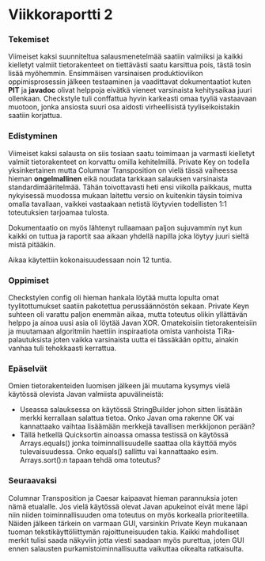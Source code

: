 # Viikkoraportti 2

### Tekemiset
Viimeiset kaksi suunniteltua salausmenetelmää saatiin valmiiksi ja kaikki kielletyt valmiit tietorakenteet on tiettävästi saatu karsittua pois, tästä tosin lisää myöhemmin. Ensimmäisen varsinaisen produktioviikon oppimisprosessin jälkeen testaaminen ja vaadittavat dokumentaatiot kuten **PIT** ja **javadoc** olivat helppoja eivätkä vieneet varsinaista kehitysaikaa juuri ollenkaan. Checkstyle tuli conffattua hyvin karkeasti omaa tyyliä vastaavaan muotoon, jonka ansiosta suuri osa aidosti virheellisistä tyyliseikoistakin saatiin korjattua.

### Edistyminen
Viimeiset kaksi salausta on siis tosiaan saatu toimimaan ja varmasti kielletyt valmiit tietorakenteet on korvattu omilla kehitelmillä. Private Key on todella yksinkertainen mutta Columnar Transposition on vielä tässä vaiheessa hieman __ongelmallinen__ eikä noudata tarkkaan salauksen varsinaista standardimääritelmää. Tähän toivottavasti heti ensi viikolla paikkaus, mutta nykyisessä muodossa mukaan laitettu versio on kuitenkin täysin toimiva omalla tavallaan, vaikkei vastaakaan netistä löytyvien todellisten 1:1 toteutuksien tarjoamaa tulosta.

Dokumentaatio on myös lähtenyt rullaamaan paljon sujuvammin nyt kun kaikki on tuttua ja raportit saa aikaan yhdellä napilla joka löytyy juuri sieltä mistä pitääkin.

Aikaa käytettiin kokonaisuudessaan noin 12 tuntia.

### Oppimiset
Checkstylen config oli hieman hankala löytää mutta lopulta omat tyylitottumukset saatiin pakotettua perussäännöstön sekaan. Private Keyn suhteen oli varattu paljon enemmän aikaa, mutta toteutus olikin yllättävän helppo ja ainoa uusi asia oli löytää Javan XOR. Omatekoisiin tietorakenteisiin ja muutamaan algoritmiin haettiin inspiraatiota omista vanhoista TiRa-palautuksista joten vaikka varsinaista uutta ei tässäkään opittu, ainakin vanhaa tuli tehokkaasti kerrattua.

### Epäselvät
Omien tietorakenteiden luomisen jälkeen jäi muutama kysymys vielä käytössä olevista Javan valmiista apuvälineistä:

* Useassa salauksessa on käytössä StringBuilder johon sitten lisätään merkki kerrallaan salattua tietoa. Onko Javan oma rakenne OK vai kannattaako vaihtaa lisäämään merkkejä tavallisen merkkijonon perään?
* Tällä hetkellä Quicksortin ainoassa omassa testissä on käytössä Arrays.equals() jonka toiminnallisuudelle saattaa olla käyttöä myös tulevaisuudessa. Onko equals() sallittu vai kannattaako esim. Arrays.sort():n tapaan tehdä oma toteutus?

### Seuraavaksi
Columnar Transposition ja Caesar kaipaavat hieman parannuksia joten nämä etualalle. Jos vielä käytössä olevat Javan apukeinot eivät mene läpi niin niiden toiminnallisuuden oma toteutus on myös korkealla prioriteetilla. Näiden jälkeen tärkein on varmaan GUI, varsinkin Private Keyn mukanaan tuoman tekstikäyttöliittymän rajoittuneisuuden takia. Kaikki mahdolliset merkit tulisi saada näkyviin jotta viesti saadaan myös purettua, joten GUI ennen salausten purkamistoiminnallisuutta vaikuttaa oikealta ratkaisulta.